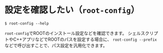 # 設定を確認したい（``root-config``）

```console
$ root-config --help
```

``root-config``でROOTのインストール設定などを確認できます。
シェルスクリプトやC++アプリなどでROOTのパスを設定する場合に、
``root-config --prefix``などで呼び出すことで、パス設定を汎用化できます。
